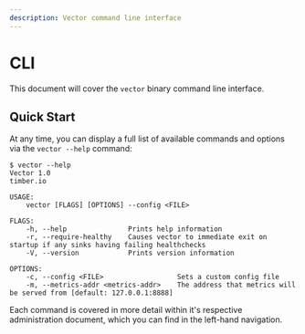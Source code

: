 ```yaml
---
description: Vector command line interface
---
```


# CLI

This document will cover the `vector` binary command line interface.

## Quick Start

At any time, you can display a full list of available commands and options via the `vector --help` command:

```text
$ vector --help
Vector 1.0
timber.io

USAGE:
    vector [FLAGS] [OPTIONS] --config <FILE>

FLAGS:
    -h, --help               Prints help information
    -r, --require-healthy    Causes vector to immediate exit on startup if any sinks having failing healthchecks
    -V, --version            Prints version information

OPTIONS:
    -c, --config <FILE>                  Sets a custom config file
    -m, --metrics-addr <metrics-addr>    The address that metrics will be served from [default: 127.0.0.1:8888]
```

Each command is covered in more detail within it's respective administration document, which you can find in the left-hand navigation.

